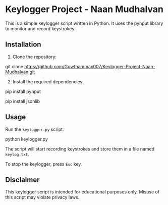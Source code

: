 # Keylogger Project - Naan Mudhalvan

This is a simple keylogger script written in Python. It uses the pynput library to monitor and record keystrokes.

## Installation

1. Clone the repository:

  git clone https://github.com/Gowthammax007/Keylogger-Project-Naan-Mudhalvan.git

2. Install the required dependencies:

  pip install pynput

  pip install jsonlib

## Usage

Run the `keylogger.py` script:

  python keylogger.py

  
The script will start recording keystrokes and store them in a file named `keylog.txt`.

To stop the keylogger, press `Esc` key.

## Disclaimer

This keylogger script is intended for educational purposes only. Misuse of this script may violate privacy laws.



   




